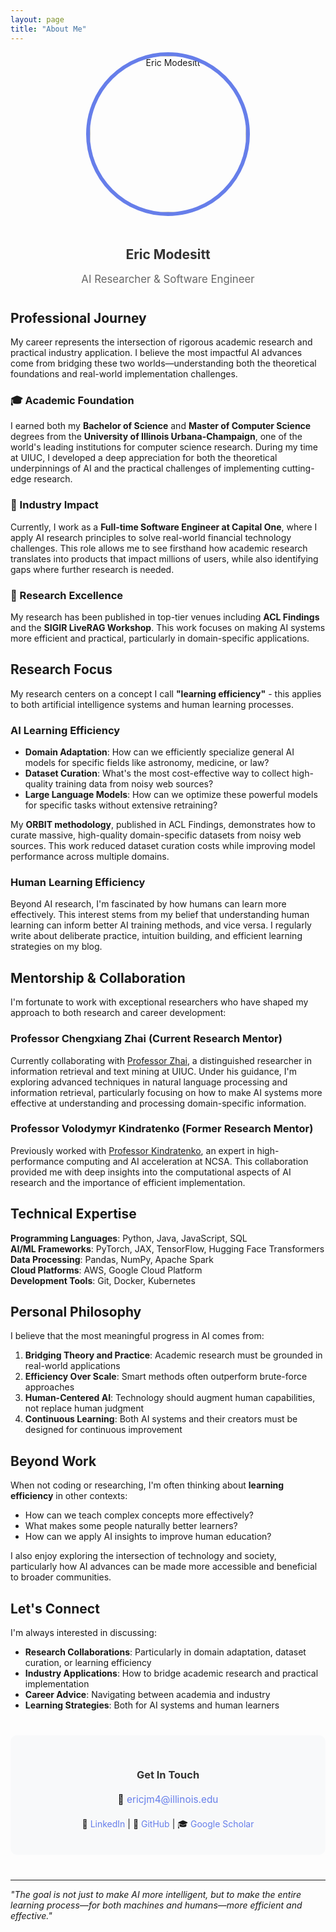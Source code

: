```yaml
---
layout: page
title: "About Me"
---
```


<div style="text-align: center; margin-bottom: 40px;">
  <img src="/assets/images/eric-about.jpg" alt="Eric Modesitt" style="width: 250px; height: 250px; border-radius: 50%; border: 6px solid #667eea; object-fit: cover; margin-bottom: 20px;">
  <h2 style="color: #333; margin-bottom: 10px;">Eric Modesitt</h2>
  <p style="font-size: 1.2em; color: #666;">AI Researcher & Software Engineer</p>
</div>

## Professional Journey

My career represents the intersection of rigorous academic research and practical industry application. I believe the most impactful AI advances come from bridging these two worlds—understanding both the theoretical foundations and real-world implementation challenges.

### 🎓 Academic Foundation
I earned both my **Bachelor of Science** and **Master of Computer Science** degrees from the **University of Illinois Urbana-Champaign**, one of the world's leading institutions for computer science research. During my time at UIUC, I developed a deep appreciation for both the theoretical underpinnings of AI and the practical challenges of implementing cutting-edge research.

### 💼 Industry Impact
Currently, I work as a **Full-time Software Engineer at Capital One**, where I apply AI research principles to solve real-world financial technology challenges. This role allows me to see firsthand how academic research translates into products that impact millions of users, while also identifying gaps where further research is needed.

### 🔬 Research Excellence
My research has been published in top-tier venues including **ACL Findings** and the **SIGIR LiveRAG Workshop**. This work focuses on making AI systems more efficient and practical, particularly in domain-specific applications.

## Research Focus

My research centers on a concept I call **"learning efficiency"** - this applies to both artificial intelligence systems and human learning processes.

### AI Learning Efficiency
- **Domain Adaptation**: How can we efficiently specialize general AI models for specific fields like astronomy, medicine, or law?
- **Dataset Curation**: What's the most cost-effective way to collect high-quality training data from noisy web sources?
- **Large Language Models**: How can we optimize these powerful models for specific tasks without extensive retraining?

My **ORBIT methodology**, published in ACL Findings, demonstrates how to curate massive, high-quality domain-specific datasets from noisy web sources. This work reduced dataset curation costs while improving model performance across multiple domains.

### Human Learning Efficiency
Beyond AI research, I'm fascinated by how humans can learn more effectively. This interest stems from my belief that understanding human learning can inform better AI training methods, and vice versa. I regularly write about deliberate practice, intuition building, and efficient learning strategies on my blog.

## Mentorship & Collaboration

I'm fortunate to work with exceptional researchers who have shaped my approach to both research and career development:

### Professor Chengxiang Zhai (Current Research Mentor)
Currently collaborating with [Professor Zhai](https://czhai.cs.illinois.edu/), a distinguished researcher in information retrieval and text mining at UIUC. Under his guidance, I'm exploring advanced techniques in natural language processing and information retrieval, particularly focusing on how to make AI systems more effective at understanding and processing domain-specific information.

### Professor Volodymyr Kindratenko (Former Research Mentor)
Previously worked with [Professor Kindratenko](https://kindratenko.ncsa.illinois.edu/), an expert in high-performance computing and AI acceleration at NCSA. This collaboration provided me with deep insights into the computational aspects of AI research and the importance of efficient implementation.

## Technical Expertise

**Programming Languages**: Python, Java, JavaScript, SQL  
**AI/ML Frameworks**: PyTorch, JAX, TensorFlow, Hugging Face Transformers  
**Data Processing**: Pandas, NumPy, Apache Spark  
**Cloud Platforms**: AWS, Google Cloud Platform  
**Development Tools**: Git, Docker, Kubernetes  

## Personal Philosophy

I believe that the most meaningful progress in AI comes from:

1. **Bridging Theory and Practice**: Academic research must be grounded in real-world applications
2. **Efficiency Over Scale**: Smart methods often outperform brute-force approaches
3. **Human-Centered AI**: Technology should augment human capabilities, not replace human judgment
4. **Continuous Learning**: Both AI systems and their creators must be designed for continuous improvement

## Beyond Work

When not coding or researching, I'm often thinking about **learning efficiency** in other contexts:
- How can we teach complex concepts more effectively?
- What makes some people naturally better learners?
- How can we apply AI insights to improve human education?

I also enjoy exploring the intersection of technology and society, particularly how AI advances can be made more accessible and beneficial to broader communities.

## Let's Connect

I'm always interested in discussing:
- **Research Collaborations**: Particularly in domain adaptation, dataset curation, or learning efficiency
- **Industry Applications**: How to bridge academic research and practical implementation
- **Career Advice**: Navigating between academia and industry
- **Learning Strategies**: Both for AI systems and human learners

<div style="text-align: center; margin: 40px 0; padding: 30px; background: #f8f9fa; border-radius: 10px;">
  <h3 style="color: #333; margin-bottom: 20px;">Get In Touch</h3>
  <p style="font-size: 1.1em; margin-bottom: 20px;">
    📧 <a href="mailto:ericjm4@illinois.edu" style="color: #667eea; text-decoration: none;">ericjm4@illinois.edu</a>
  </p>
  <p style="margin: 5px 0;">
    💼 <a href="https://linkedin.com/in/ericmodesitt" style="color: #667eea; text-decoration: none;">LinkedIn</a> | 
    🐙 <a href="https://github.com/ModeEric" style="color: #667eea; text-decoration: none;">GitHub</a> | 
    🎓 <a href="https://scholar.google.com/citations?user=PLACEHOLDER" style="color: #667eea; text-decoration: none;">Google Scholar</a>
  </p>
</div>

---

*"The goal is not just to make AI more intelligent, but to make the entire learning process—for both machines and humans—more efficient and effective."*
